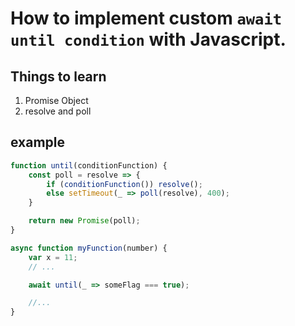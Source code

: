 # How to implement custom `await until condition` with Javascript.

## Things to learn

1. Promise Object
2. resolve and poll

## example

```javascript
function until(conditionFunction) {
	const poll = resolve => {
		if (conditionFunction()) resolve();
		else setTimeout(_ => poll(resolve), 400);
	}

	return new Promise(poll);
}

async function myFunction(number) {
	var x = 11;
	// ...

	await until(_ => someFlag === true);

	//...
}
```
